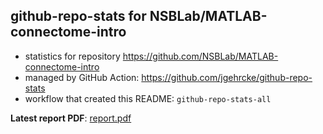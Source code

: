 ## github-repo-stats for NSBLab/MATLAB-connectome-intro

- statistics for repository https://github.com/NSBLab/MATLAB-connectome-intro
- managed by GitHub Action: https://github.com/jgehrcke/github-repo-stats
- workflow that created this README: `github-repo-stats-all`

**Latest report PDF**: [report.pdf](https://github.com/chaosuo/add-ghrs/raw/github-repo-stats/NSBLab/MATLAB-connectome-intro/latest-report/report.pdf)

